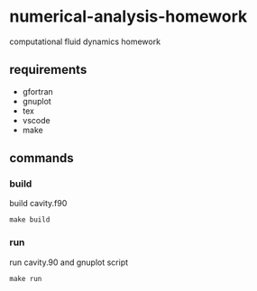 # numerical-analysis-homework
computational fluid dynamics homework

## requirements
- gfortran
- gnuplot
- tex
- vscode
- make

## commands
### build
build cavity.f90
```
make build
```

### run
run cavity.90 and gnuplot script
```
make run
```